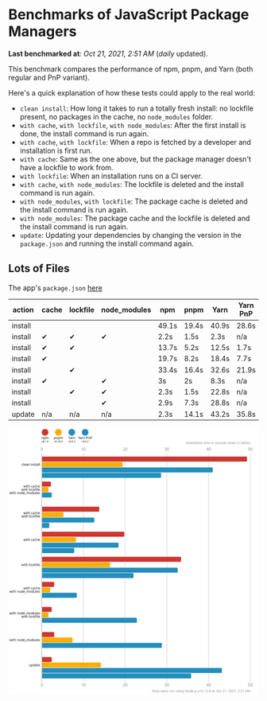 # Benchmarks of JavaScript Package Managers

**Last benchmarked at**: _Oct 21, 2021, 2:51 AM_ (_daily_ updated).

This benchmark compares the performance of npm, pnpm, and Yarn (both regular and PnP variant).

Here's a quick explanation of how these tests could apply to the real world:

- `clean install`: How long it takes to run a totally fresh install: no lockfile present, no packages in the cache, no `node_modules` folder.
- `with cache`, `with lockfile`, `with node_modules`: After the first install is done, the install command is run again.
- `with cache`, `with lockfile`: When a repo is fetched by a developer and installation is first run.
- `with cache`: Same as the one above, but the package manager doesn't have a lockfile to work from.
- `with lockfile`: When an installation runs on a CI server.
- `with cache`, `with node_modules`: The lockfile is deleted and the install command is run again.
- `with node_modules`, `with lockfile`: The package cache is deleted and the install command is run again.
- `with node_modules`: The package cache and the lockfile is deleted and the install command is run again.
- `update`: Updating your dependencies by changing the version in the `package.json` and running the install command again.

## Lots of Files

The app's `package.json` [here](https://github.com/pnpm/pnpm.github.io/blob/main/benchmarks/fixtures/alotta-files/package.json)

| action  | cache | lockfile | node_modules| npm | pnpm | Yarn | Yarn PnP |
| ---     | ---   | ---      | ---         | --- | ---  | ---  | ---      |
| install |       |          |             | 49.1s | 19.4s | 40.9s | 28.6s |
| install | ✔     | ✔        | ✔           | 2.2s | 1.5s | 2.3s | n/a |
| install | ✔     | ✔        |             | 13.7s | 5.2s | 12.5s | 1.7s |
| install | ✔     |          |             | 19.7s | 8.2s | 18.4s | 7.7s |
| install |       | ✔        |             | 33.4s | 16.4s | 32.6s | 21.9s |
| install | ✔     |          | ✔           | 3s | 2s | 8.3s | n/a |
| install |       | ✔        | ✔           | 2.3s | 1.5s | 22.8s | n/a |
| install |       |          | ✔           | 2.9s | 7.3s | 28.8s | n/a |
| update  | n/a | n/a | n/a | 2.3s | 14.1s | 43.2s | 35.8s |

![Graph of the alotta-files results](../../static/img/benchmarks/alotta-files.svg)